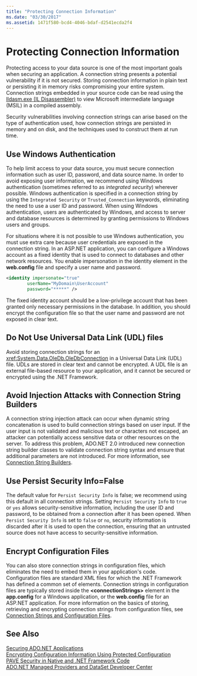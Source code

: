 ```yaml
---
title: "Protecting Connection Information"
ms.date: "03/30/2017"
ms.assetid: 1471f580-bcd4-4046-bdaf-d2541ecda2f4
---
```

# Protecting Connection Information
Protecting access to your data source is one of the most important goals when securing an application. A connection string presents a potential vulnerability if it is not secured. Storing connection information in plain text or persisting it in memory risks compromising your entire system. Connection strings embedded in your source code can be read using the [Ildasm.exe (IL Disassembler)](../../../../docs/framework/tools/ildasm-exe-il-disassembler.md) to view Microsoft intermediate language (MSIL) in a compiled assembly.  
  
 Security vulnerabilities involving connection strings can arise based on the type of authentication used, how connection strings are persisted in memory and on disk, and the techniques used to construct them at run time.  
  
## Use Windows Authentication  
 To help limit access to your data source, you must secure connection information such as user ID, password, and data source name. In order to avoid exposing user information, we recommend using Windows authentication (sometimes referred to as *integrated security*) wherever possible. Windows authentication is specified in a connection string by using the `Integrated Security` or `Trusted_Connection` keywords, eliminating the need to use a user ID and password. When using Windows authentication, users are authenticated by Windows, and access to server and database resources is determined by granting permissions to Windows users and groups.  
  
 For situations where it is not possible to use Windows authentication, you must use extra care because user credentials are exposed in the connection string. In an ASP.NET application, you can configure a Windows account as a fixed identity that is used to connect to databases and other network resources. You enable impersonation in the identity element in the **web.config** file and specify a user name and password.  
  
```xml  
<identity impersonate="true"   
        userName="MyDomain\UserAccount"   
        password="*****" />  
```  
  
 The fixed identity account should be a low-privilege account that has been granted only necessary permissions in the database. In addition, you should encrypt the configuration file so that the user name and password are not exposed in clear text.  
  
## Do Not Use Universal Data Link (UDL) files  
 Avoid storing connection strings for an <xref:System.Data.OleDb.OleDbConnection> in a Universal Data Link (UDL) file. UDLs are stored in clear text and cannot be encrypted. A UDL file is an external file-based resource to your application, and it cannot be secured or encrypted using the .NET Framework.  
  
## Avoid Injection Attacks with Connection String Builders  
 A connection string injection attack can occur when dynamic string concatenation is used to build connection strings based on user input. If the user input is not validated and malicious text or characters not escaped, an attacker can potentially access sensitive data or other resources on the server. To address this problem, ADO.NET 2.0 introduced new connection string builder classes to validate connection string syntax and ensure that additional parameters are not introduced. For more information, see [Connection String Builders](../../../../docs/framework/data/adonet/connection-string-builders.md).  
  
## Use Persist Security Info=False  
 The default value for `Persist Security Info` is false; we recommend using this default in all connection strings. Setting `Persist Security Info` to `true` or `yes` allows security-sensitive information, including the user ID and password, to be obtained from a connection after it has been opened. When `Persist Security Info` is set to `false` or `no`, security information is discarded after it is used to open the connection, ensuring that an untrusted source does not have access to security-sensitive information.  
  
## Encrypt Configuration Files  
 You can also store connection strings in configuration files, which eliminates the need to embed them in your application's code. Configuration files are standard XML files for which the .NET Framework has defined a common set of elements. Connection strings in configuration files are typically stored inside the **\<connectionStrings>** element in the **app.config** for a Windows application, or the **web.config** file for an ASP.NET application. For more information on the basics of storing, retrieving and encrypting connection strings from configuration files, see [Connection Strings and Configuration Files](../../../../docs/framework/data/adonet/connection-strings-and-configuration-files.md).  
  
## See Also  
 [Securing ADO.NET Applications](../../../../docs/framework/data/adonet/securing-ado-net-applications.md)  
 [Encrypting Configuration Information Using Protected Configuration](https://msdn.microsoft.com/library/51cdfe5b-9d82-458c-94ff-c551c4f38ed1)  
 [PAVE Security in Native and .NET Framework Code](https://msdn.microsoft.com/library/bd61be84-c143-409a-a75a-44253724f784)  
 [ADO.NET Managed Providers and DataSet Developer Center](https://go.microsoft.com/fwlink/?LinkId=217917)
